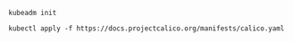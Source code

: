 ```shell
kubeadm init
```
```shell
kubectl apply -f https://docs.projectcalico.org/manifests/calico.yaml
```

